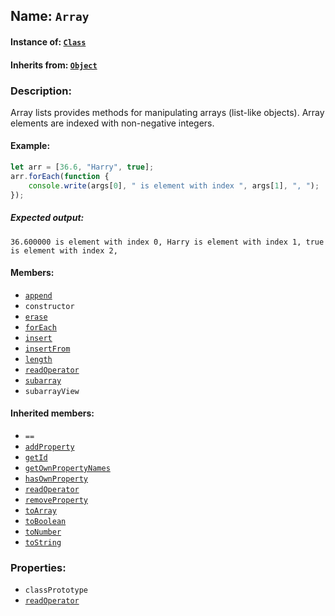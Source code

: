## Name: `Array`

#### Instance of: [`Class`](Class.md)

#### Inherits from: [`Object`](Object.md)

### Description:

Array lists provides methods for manipulating arrays (list-like
objects). Array elements are indexed with non-negative integers.

#### Example:

```js
let arr = [36.6, "Harry", true];
arr.forEach(function {
    console.write(args[0], " is element with index ", args[1], ", ");
});
```

##### Expected output:

```
36.600000 is element with index 0, Harry is element with index 1, true is element with index 2, 
```

#### Members:

- [`append`](Array.classPrototype.append.md)
- `constructor`
- [`erase`](Array.classPrototype.erase.md)
- [`forEach`](Array.classPrototype.forEach.md)
- [`insert`](Array.classPrototype.insert.md)
- [`insertFrom`](Array.classPrototype.insertFrom.md)
- [`length`](Array.classPrototype.length.md)
- [`readOperator`](Array.classPrototype.readOperator.md)
- [`subarray`](Array.classPrototype.subarray.md)
- `subarrayView`


#### Inherited members:

- `==`
- [`addProperty`](Object.classPrototype.addProperty.md)
- [`getId`](Object.classPrototype.getId.md)
- [`getOwnPropertyNames`](Object.classPrototype.getOwnPropertyNames.md)
- [`hasOwnProperty`](Object.classPrototype.hasOwnProperty.md)
- [`readOperator`](Object.classPrototype.readOperator.md)
- [`removeProperty`](Object.classPrototype.removeProperty.md)
- [`toArray`](Object.classPrototype.toArray.md)
- [`toBoolean`](Object.classPrototype.toBoolean.md)
- [`toNumber`](Object.classPrototype.toNumber.md)
- [`toString`](Object.classPrototype.toString.md)


### Properties:

- `classPrototype`
- [`readOperator`](Array.readOperator.md)


